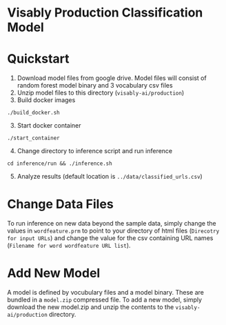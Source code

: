 # Visably Production Classification Model

# Quickstart

1. Download model files from google drive. Model files will consist of random forest model binary and 3 vocabulary csv files
2. Unzip model files to this directory (`visably-ai/production`)
2. Build docker images
```
./build_docker.sh
```
3. Start docker container
```
./start_container
```
4. Change directory to inference script and run inference
```
cd inference/run && ./inference.sh
```
5. Analyze results (default location is `../data/classified_urls.csv`)

# Change Data Files
To run inference on new data beyond the sample data, simply change the values in `wordfeature.prm` to point to your directory of html files (`Direcotry for input URLs`) and change the value for the csv containing URL names (`Filename for word wordfeature URL list`).

# Add New Model
A model is defined by vocubulary files and a model binary. These are bundled in a `model.zip` compressed file. To add a new model, simply download the new model.zip and unzip the contents to the `visably-ai/production` directory.
